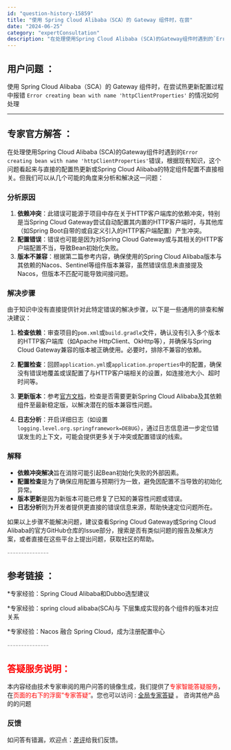 ```yaml
---
id: "question-history-15859"
title: "使用 Spring Cloud Alibaba（SCA）的 Gateway 组件时，在尝"
date: "2024-06-25"
category: "expertConsultation"
description: "在处理使用Spring Cloud Alibaba (SCA)的Gateway组件时遇到的`Error creating bean with name 'httpClientProperties'`错误，根据现有知识，这个问题看起来与直接的配置热更新或Spring Cloud Alibaba的特定组"
---
```


## 用户问题 ： 
 使用 Spring Cloud Alibaba（SCA）的 Gateway 组件时，在尝试热更新配置过程中报错 `Error creating bean with name 'httpClientProperties'` 的情况如何处理  

---------------
## 专家官方解答 ：

在处理使用Spring Cloud Alibaba (SCA)的Gateway组件时遇到的`Error creating bean with name 'httpClientProperties'`错误，根据现有知识，这个问题看起来与直接的配置热更新或Spring Cloud Alibaba的特定组件配置不直接相关。但我们可以从几个可能的角度来分析和解决这一问题：

### 分析原因
1. **依赖冲突**：此错误可能源于项目中存在关于HTTP客户端库的依赖冲突，特别是当Spring Cloud Gateway尝试自动配置其内置的HTTP客户端时，与其他库（如Spring Boot自带的或自定义引入的HTTP客户端配置）产生冲突。
2. **配置错误**：错误也可能是因为对Spring Cloud Gateway或与其相关的HTTP客户端配置不当，导致Bean初始化失败。
3. **版本不兼容**：根据第二篇参考内容，确保使用的Spring Cloud Alibaba版本与其依赖的Nacos、Sentinel等组件版本兼容，虽然错误信息未直接提及Nacos，但版本不匹配可能导致间接问题。

### 解决步骤
由于知识中没有直接提供针对此特定错误的解决步骤，以下是一些通用的排查和解决建议：

1. **检查依赖**：审查项目的`pom.xml`或`build.gradle`文件，确认没有引入多个版本的HTTP客户端库（如Apache HttpClient、OkHttp等），并确保与Spring Cloud Gateway兼容的版本被正确使用。必要时，排除不兼容的依赖。

2. **配置检查**：回顾`application.yml`或`application.properties`中的配置，确保没有错误地覆盖或误配置了与HTTP客户端相关的设置，如连接池大小、超时时间等。

3. **更新版本**：参考[官方文档](https://sca.aliyun.com/docs/2023/overview/version-explain/)，检查是否需要更新Spring Cloud Alibaba及其依赖组件至最新稳定版，以解决潜在的版本兼容性问题。

4. **日志分析**：开启详细日志（如设置`logging.level.org.springframework=DEBUG`），通过日志信息进一步定位错误发生的上下文，可能会提供更多关于冲突或配置错误的线索。

### 解释
- **依赖冲突解决**旨在消除可能引起Bean初始化失败的外部因素。
- **配置检查**是为了确保应用配置与预期行为一致，避免因配置不当导致的初始化异常。
- **版本更新**是因为新版本可能已修复了已知的兼容性问题或错误。
- **日志分析**则为开发者提供更直接的错误信息来源，帮助快速定位问题所在。

如果以上步骤不能解决问题，建议查看Spring Cloud Gateway或Spring Cloud Alibaba的官方GitHub仓库的Issue部分，搜索是否有类似问题的报告及解决方案，或者直接在这些平台上提出问题，获取社区的帮助。


<font color="#949494">---------------</font> 


## 参考链接 ：

*专家经验：Spring Cloud Alibaba和Dubbo选型建议 
 
 *专家经验：spring cloud alibaba(SCA)与 下层集成实现的各个组件的版本对应关系 
 
 *专家经验：Nacos 融合 Spring Cloud，成为注册配置中心 


 <font color="#949494">---------------</font> 
 


## <font color="#FF0000">答疑服务说明：</font> 

本内容经由技术专家审阅的用户问答的镜像生成，我们提供了<font color="#FF0000">专家智能答疑服务</font>，在<font color="#FF0000">页面的右下的浮窗”专家答疑“</font>。您也可以访问 : [全局专家答疑](https://answer.opensource.alibaba.com/docs/intro) 。 咨询其他产品的的问题

### 反馈
如问答有错漏，欢迎点：[差评](https://ai.nacos.io/user/feedbackByEnhancerGradePOJOID?enhancerGradePOJOId=15875)给我们反馈。
